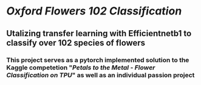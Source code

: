 # *Oxford Flowers 102 Classification*
## **Utalizing transfer learning with Efficientnetb1 to classify over 102 species of flowers**
### This project serves as a pytorch implemented solution to the Kaggle competetion "***Petals to the Metal - Flower Classification on TPU***" as well as an individual passion project
